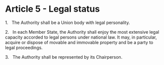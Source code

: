 # Article 5 - Legal status


1.   The Authority shall be a Union body with legal personality.

2.   In each Member State, the Authority shall enjoy the most extensive legal capacity accorded to legal persons under national law. It may, in particular, acquire or dispose of movable and immovable property and be a party to legal proceedings.

3.   The Authority shall be represented by its Chairperson.
